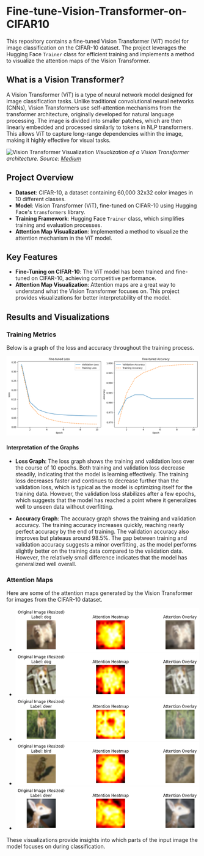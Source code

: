 # Fine-tune-Vision-Transformer-on-CIFAR10

This repository contains a fine-tuned Vision Transformer (ViT) model for image classification on the CIFAR-10 dataset. The project leverages the Hugging Face `Trainer` class for efficient training and implements a method to visualize the attention maps of the Vision Transformer.

## What is a Vision Transformer? 
A Vision Transformer (ViT) is a type of neural network model designed for image classification tasks. Unlike traditional convolutional neural networks (CNNs), Vision Transformers use self-attention mechanisms from the transformer architecture, originally developed for natural language processing. The image is divided into smaller patches, which are then linearly embedded and processed similarly to tokens in NLP transformers. This allows ViT to capture long-range dependencies within the image, making it highly effective for visual tasks.

![Vision Transformer Visualization](https://miro.medium.com/v2/resize:fit:4800/format:webp/1*l37va2Mu8Snx6LLb13430A.png)
*Visualization of a Vision Transformer architecture. Source: [Medium](https://medium.com)*

## Project Overview

- **Dataset**: CIFAR-10, a dataset containing 60,000 32x32 color images in 10 different classes.
- **Model**: Vision Transformer (ViT), fine-tuned on CIFAR-10 using Hugging Face's `transformers` library.
- **Training Framework**: Hugging Face `Trainer` class, which simplifies training and evaluation processes.
- **Attention Map Visualization**: Implemented a method to visualize the attention mechanism in the ViT model.

## Key Features

- **Fine-Tuning on CIFAR-10**: The ViT model has been trained and fine-tuned on CIFAR-10, achieving competitive performance.
- **Attention Map Visualization**: Attention maps are a great way to understand what the Vision Transformer focuses on. This project provides visualizations for better interpretability of the model.

## Results and Visualizations

### Training Metrics
Below is a graph of the loss and accuracy throughout the training process.

![Loss and Accuracy](./_images/loss_accuracy.png)

#### Interpretation of the Graphs

- **Loss Graph**: The loss graph shows the training and validation loss over the course of 10 epochs. Both training and validation loss decrease steadily, indicating that the model is learning effectively. The training loss decreases faster and continues to decrease further than the validation loss, which is typical as the model is optimizing itself for the training data. However, the validation loss stabilizes after a few epochs, which suggests that the model has reached a point where it generalizes well to unseen data without overfitting.

- **Accuracy Graph**: The accuracy graph shows the training and validation accuracy. The training accuracy increases quickly, reaching nearly perfect accuracy by the end of training. The validation accuracy also improves but plateaus around 98.5%. The gap between training and validation accuracy suggests a minor overfitting, as the model performs slightly better on the training data compared to the validation data. However, the relatively small difference indicates that the model has generalized well overall.

### Attention Maps
Here are some of the attention maps generated by the Vision Transformer for images from the CIFAR-10 dataset.

- ![Attention Map 1](./_images/attention1.png)
- ![Attention Map 2](./_images/attention2.png)
- ![Attention Map 3](./_images/attention3.png)
- ![Attention Map 4](./_images/attention4.png)
- ![Attention Map 5](./_images/attention5.png)

These visualizations provide insights into which parts of the input image the model focuses on during classification.


